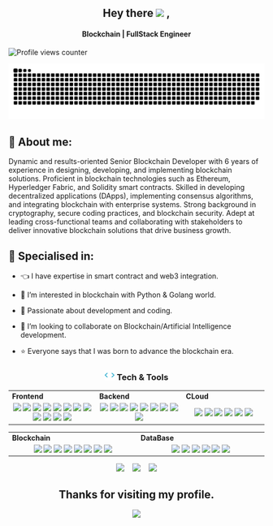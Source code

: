 <h2 align="center">
  Hey there <img src="https://media.giphy.com/media/hvRJCLFzcasrR4ia7z/giphy.gif" width="28"> ,
</h2>

<h4 align='center'>
  Blockchain | FullStack Engineer
</h4>

![Profile views counter](https://komarev.com/ghpvc/?username=phantom0109&&style=flat-square)  
<!-- 
[![Typing SVG](https://readme-typing-svg.demolab.com?font=Fira+Code&pause=1000&color=F70000&background=66E40271&center=true&vCenter=true&random=false&width=500&lines=SENIOR+FULL-STACK+and+WEB3+DEVELOPER;SUCCESS+%3D+SKILLS+%2B+PASSIONATE)](https://github.com/dynaput247) -->


<p align="center">

  <!-- <a href="#">
    <img height="40px" src="Images/Static/portfolio.png" title="Portfolio">
  </a>
  <a href="#">
    <img height="40px" src="Images/Static/linkedin.png" title="LinkedIn">
  </a>
  <a href="#">
    <img height="40px" src="Images/Static/gmail.png" title="Mail">
  </a>
  <a href="#">
    <img height="40px" src="Images/Static/twitter.png" title="Twitter">
  </a> -->
  <!-- <a href="#">
    <img height="40px" src="Images/Static/discord.png" title="Discord">
  </a> -->

  <!-- <a href="https://Tarun-Kamboj.github.io">
    <img height="40px" src="Images/Static/portfolio.png" title="Portfolio">
  </a>
  <a href="https://www.linkedin.com/in/kambojtarun">
    <img height="40px" src="Images/Static/linkedin.png" title="LinkedIn">
  </a>
  <a href="mailto:kambojtarun02@gmail.com">
    <img height="40px" src="Images/Static/gmail.png" title="Mail">
  </a>
  <a href="https://twitter.com/TarunKamboj_">
    <img height="40px" src="Images/Static/twitter.png" title="Twitter">
  </a>
  <a href="https://discord.com/users/724826268645851157">
    <img height="40px" src="Images/Static/discord.png" title="Discord">
  </a> -->

  <img src="Images/Dynamic/snake.svg" style="background:#161b22;">
  
</p>

## 🧑 About me:

<p>
Dynamic and results-oriented Senior Blockchain Developer with 6 years of experience in designing,
developing, and implementing blockchain solutions. Proficient in blockchain technologies such as
Ethereum, Hyperledger Fabric, and Solidity smart contracts. Skilled in developing decentralized
applications (DApps), implementing consensus algorithms, and integrating blockchain with enterprise
systems. Strong background in cryptography, secure coding practices, and blockchain security. Adept
at leading cross-functional teams and collaborating with stakeholders to deliver innovative blockchain
solutions that drive business growth.

</p>

<h2>🥇 Specialised in:</h2>

- 👈 I have expertise in smart contract and web3 integration.  
  

- 👀 I’m interested in blockchain with Python & Golang world.  
  

- 🌱 Passionate about development and coding.  
  

- 💞️ I’m looking to collaborate on Blockchain/Artificial Intelligence development.  

- ⭐ Everyone says that I was born to advance the blockchain era.

<h3 align="center"><img src="Images/Static/code.gif" height="20"/> Tech & Tools</h3>

<div align="center" style="witdh:100%"> 
  <table>
    <tr>
      <td valign="center" width="100px"><b>Frontend<b></td>
      <td valign="center" width="100px"><b>Backend<b></td>
      <td valign="center" width="100px"><b>CLoud<b></td>
    </tr>
    <tr>
      <td valign="center" align="center" width="300px">
        <img src="https://img.shields.io/badge/Angular-blue" /> 
        <img src="https://img.shields.io/badge/HTML-blue" /> 
        <img src="https://img.shields.io/badge/React-blue" /> 
        <img src="https://img.shields.io/badge/Sevelte-blue" /> 
        <img src="https://img.shields.io/badge/CSS-blue" />
        <img src="https://img.shields.io/badge/JavaScript-blue" /> 
        <img src="https://img.shields.io/badge/TypeScript-blue" />
        <img src="https://img.shields.io/badge/Vue-blue" /> 
        <img src="https://img.shields.io/badge/Bootstrap-blue" /> 
        <img src="https://img.shields.io/badge/Tailwind-blue" /> 
        <img src="https://img.shields.io/badge/Next-blue" /> 
        <img src="https://img.shields.io/badge/Chart.js-blue" />
      </td>      
      <td valign="center" align="center" width="300px">
        <img src="https://img.shields.io/badge/Django-blue" /> 
        <img src="https://img.shields.io/badge/Python-blue" /> 
        <img src="https://img.shields.io/badge/Selenium-blue" />        
        <img src="https://img.shields.io/badge/Numpy-blue" /> 
        <img src="https://img.shields.io/badge/Flask-blue" /> 
        <img src="https://img.shields.io/badge/PHP-blue" /> 
        <img src="https://img.shields.io/badge/Laravel-blue" /> 
        <img src="https://img.shields.io/badge/Node.js-blue" /> 
        <img src="https://img.shields.io/badge/Express-blue" /> 
      </td>
      <td valign="center" align="center" width="300px">
        <img src="https://img.shields.io/badge/AWS-blue" /> 
        <img src="https://img.shields.io/badge/CI/CD-blue" /> 
        <img src="https://img.shields.io/badge/Docker-blue" /> 
        <img src="https://img.shields.io/badge/TDD-blue" /> 
        <img src="https://img.shields.io/badge/Jira-blue" /> 
        <img src="https://img.shields.io/badge/Tezos-blue" /> 
      </td>
    </tr>
  </table>
  
 <table>
    <tr>
      <td valign="center" width="100px"><b>Blockchain<b></td>
      <td valign="center" width="100px"><b>DataBase<b></td>
    </tr>
    <tr>
      <td valign="center" align="center" width="300px">
        <img src="https://img.shields.io/badge/Web3.js-blue" /> 
        <img src="https://img.shields.io/badge/Rust-blue" /> 
        <img src="https://img.shields.io/badge/Solana-blue" /> 
        <img src="https://img.shields.io/badge/Solidity-blue" /> 
        <img src="https://img.shields.io/badge/Ethers.js-blue" /> 
        <img src="https://img.shields.io/badge/Golang-blue" /> 
        <img src="https://img.shields.io/badge/Smart Contract-blue" /> 
        <img src="https://img.shields.io/badge/Bitcoin-blue" />
      </td>
      <td valign="center" align="center" width="300px">
        <img src="https://img.shields.io/badge/MySQL-blue" /> 
        <img src="https://img.shields.io/badge/NoSQL-blue" /> 
        <img src="https://img.shields.io/badge/MongoDB-blue" /> 
        <img src="https://img.shields.io/badge/PostgreSQL-blue" /> 
        <img src="https://img.shields.io/badge/MSSQL-blue" /> 
        <img src="https://img.shields.io/badge/DynamicDB-blue" /> 
      </td>
    </tr>
  </table>
</div>







<p align="center">
  <!-- <a href="https://www.linkedin.com/in/naruhitokaide" target="_blank" rel="noopener noreferrer"><img src="https://img.icons8.com/fluency/2x/linkedin.png"  width="50" /></a> -->
  &nbsp;&nbsp;
  <a href="mailto:junjunhere3@gmail.com" target="_blank" rel="noopener noreferrer"><img src="https://img.icons8.com/fluency/2x/gmail-new.png"  width="50" /></a>
  &nbsp;&nbsp;
  <a href="https://join.skype.com/invite/bh4WKkVJWClM" target="_blank" rel="noopener noreferrer"><img src="https://img.icons8.com/color/2x/skype.png"  width="50" /></a>
  &nbsp;&nbsp;
  <a href="https://t.me/pure403" target="_blank" rel="noopener noreferrer"><img src="https://img.icons8.com/color/2x/telegram-app.png"  width="50" /></a>
  &nbsp;&nbsp;
  <!-- <a href="https://naruhito-kaide.netlify.app" target="_blank" rel="noopener noreferrer"><img src="https://img.icons8.com/nolan/2x/link.png"  width="50" /></a> -->
  
</p>

<h2 align="center"> Thanks for visiting my profile. </h2>
<p align="center">
  <img src="https://capsule-render.vercel.app/api?type=waving&color=gradient&height=65&section=footer"/>
</p>
  

